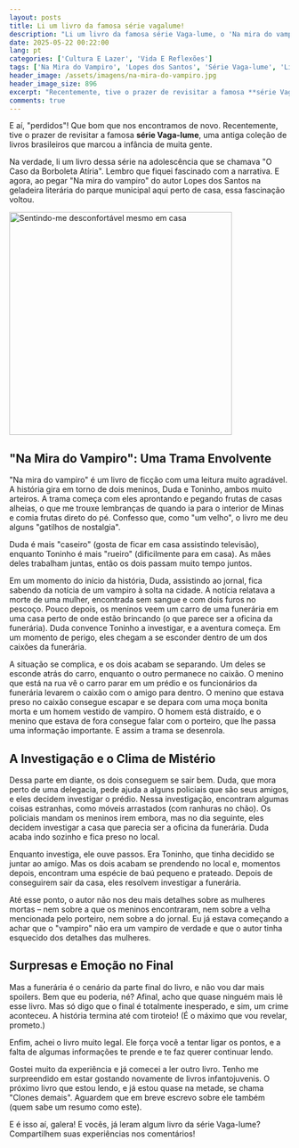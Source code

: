 ```yaml
---
layout: posts
title: Li um livro da famosa série vagalume!
description: "Li um livro da famosa série Vaga-lume, o 'Na mira do vampiro'"
date: 2025-05-22 00:22:00
lang: pt
categories: ['Cultura E Lazer', 'Vida E Reflexões']
tags: ['Na Mira do Vampiro', 'Lopes dos Santos', 'Série Vaga-lume', 'Literatura Brasileira', 'Livro Infantojuvenil', 'Resenha de Livro', 'Mistério', 'Suspense', 'Nostalgia', 'Infância', 'Adolescência', 'Geladeira Literária', 'Final Inesperado', 'resenhas', 'resumos', 'infantojuvenil', 'nostalgia']
header_image: /assets/imagens/na-mira-do-vampiro.jpg
header_image_size: 896
excerpt: "Recentemente, tive o prazer de revisitar a famosa **série Vaga-lume**, uma antiga coleção de livr..."
comments: true
---
```

E aí, "perdidos"! Que bom que nos encontramos de novo. Recentemente, tive o prazer de revisitar a famosa **série Vaga-lume**, uma antiga coleção de livros brasileiros que marcou a infância de muita gente.

Na verdade, li um livro dessa série na adolescência que se chamava "O Caso da Borboleta Atíria". Lembro que fiquei fascinado com a narrativa. E agora, ao pegar "Na mira do vampiro" do autor Lopes dos Santos na geladeira literária do parque municipal aqui perto de casa, essa fascinação voltou.

<img loading='lazy' alt="Sentindo-me desconfortável mesmo em casa" src="{{ '/assets/imagens/na-mira-do-vampiro.jpg' | relative_url }}" width="400" height="400">

## "Na Mira do Vampiro": Uma Trama Envolvente

"Na mira do vampiro" é um livro de ficção com uma leitura muito agradável. A história gira em torno de dois meninos, Duda e Toninho, ambos muito arteiros. A trama começa com eles aprontando e pegando frutas de casas alheias, o que me trouxe lembranças de quando ia para o interior de Minas e comia frutas direto do pé. Confesso que, como "um velho", o livro me deu alguns "gatilhos de nostalgia".

Duda é mais "caseiro" (gosta de ficar em casa assistindo televisão), enquanto Toninho é mais "rueiro" (dificilmente para em casa). As mães deles trabalham juntas, então os dois passam muito tempo juntos.

Em um momento do início da história, Duda, assistindo ao jornal, fica sabendo da notícia de um vampiro à solta na cidade. A notícia relatava a morte de uma mulher, encontrada sem sangue e com dois furos no pescoço. Pouco depois, os meninos veem um carro de uma funerária em uma casa perto de onde estão brincando (o que parece ser a oficina da funerária). Duda convence Toninho a investigar, e a aventura começa. Em um momento de perigo, eles chegam a se esconder dentro de um dos caixões da funerária.

A situação se complica, e os dois acabam se separando. Um deles se esconde atrás do carro, enquanto o outro permanece no caixão. O menino que está na rua vê o carro parar em um prédio e os funcionários da funerária levarem o caixão com o amigo para dentro. O menino que estava preso no caixão consegue escapar e se depara com uma moça bonita morta e um homem vestido de vampiro. O homem está distraído, e o menino que estava de fora consegue falar com o porteiro, que lhe passa uma informação importante. E assim a trama se desenrola.

## A Investigação e o Clima de Mistério

Dessa parte em diante, os dois conseguem se sair bem. Duda, que mora perto de uma delegacia, pede ajuda a alguns policiais que são seus amigos, e eles decidem investigar o prédio. Nessa investigação, encontram algumas coisas estranhas, como móveis arrastados (com ranhuras no chão). Os policiais mandam os meninos irem embora, mas no dia seguinte, eles decidem investigar a casa que parecia ser a oficina da funerária. Duda acaba indo sozinho e fica preso no local.

Enquanto investiga, ele ouve passos. Era Toninho, que tinha decidido se juntar ao amigo. Mas os dois acabam se prendendo no local e, momentos depois, encontram uma espécie de baú pequeno e prateado. Depois de conseguirem sair da casa, eles resolvem investigar a funerária.

Até esse ponto, o autor não nos deu mais detalhes sobre as mulheres mortas – nem sobre a que os meninos encontraram, nem sobre a velha mencionada pelo porteiro, nem sobre a do jornal. Eu já estava começando a achar que o "vampiro" não era um vampiro de verdade e que o autor tinha esquecido dos detalhes das mulheres.

## Surpresas e Emoção no Final

Mas a funerária é o cenário da parte final do livro, e não vou dar mais spoilers. Bem que eu poderia, né? Afinal, acho que quase ninguém mais lê esse livro. Mas só digo que o final é totalmente inesperado, e sim, um crime aconteceu. A história termina até com tiroteio! (É o máximo que vou revelar, prometo.)

Enfim, achei o livro muito legal. Ele força você a tentar ligar os pontos, e a falta de algumas informações te prende e te faz querer continuar lendo.

Gostei muito da experiência e já comecei a ler outro livro. Tenho me surpreendido em estar gostando novamente de livros infantojuvenis. O próximo livro que estou lendo, e já estou quase na metade, se chama "Clones demais". Aguardem que em breve escrevo sobre ele também (quem sabe um resumo como este).

E é isso aí, galera! E vocês, já leram algum livro da série Vaga-lume? Compartilhem suas experiências nos comentários!